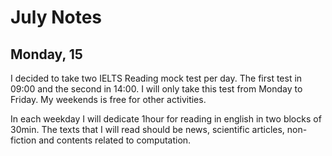 # July Notes

## Monday, 15

I decided to take two IELTS Reading mock test per day. The first test in 09:00 and the second in 14:00.
I will only take this test from Monday to Friday. My weekends is free for other activities.

In each weekday I will dedicate 1hour for reading in english in two blocks of 30min. The texts that I will read should be news, scientific articles, non-fiction and contents related to computation.
